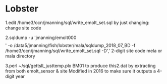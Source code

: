 # Lobster
1.edit /home3/ocn/jmanning/sql/write_emolt_set.sql by just changing:
   change site code

2.sqldump -u 'jmanning/emolt000$$$$' -o /data5/jmanning/fish/lobster/mala/sqldump_2018_07_BD -f /home3/ocn/jmanning/sql/write_emolt_set.sql -D','
   2-digit site code
   mela or mala directory

3.perl ~/sql/gettsll_justtemp.plx  BM01 to produce this2.dat by extracting from both emolt_sensor & site
   Modified in 2016 to make sure it outputs a 4-digit year
